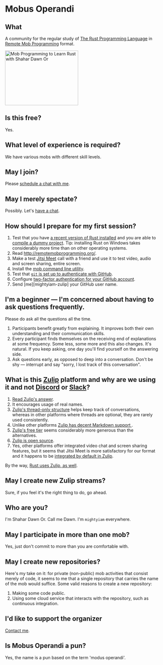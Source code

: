 # Mobus Operandi

## What

A community for the regular study of [The Rust Programming Language][rust] in [Remote Mob Programming] format.

<a
  href="http://www.youtube.com/watch?feature=player_embedded&v=nxNDo-7Fyfk"
  target="_blank">
  <img
    src="http://img.youtube.com/vi/nxNDo-7Fyfk/0.jpg"
    alt="Mob Programming to Learn Rust with Shahar Dawn Or" width="240" height="180"/>
</a>

## Is this free?

Yes.

## What level of experience is required?

We have various mobs with different skill levels.

## May I join?

Please [schedule a chat with me][schedule].

## May I merely spectate?

Possibly. Let's [have a chat][schedule].

## How should I prepare for my first session?

1. Test that you have [a recent version of Rust installed](https://www.rust-lang.org/tools/install) and you are able to [compile a dummy project](https://doc.rust-lang.org/book/ch01-02-hello-world.html). Tip: installing Rust on Windows takes considerably more time than on other operating systems.
1. Read http://remotemobprogramming.org/.
1. Make a test [Jitsi Meet](https://meet.jit.si/) call with a friend and use it to test video, audio and screen sharing, entire screen.
1. Install the [mob command line utility](https://mob.sh/).
1. Test that [`git` is set up to authenticate with GitHub](https://docs.github.com/en/get-started/quickstart/set-up-git).
1. Configure [two-factor authentication for your GitHub account](https://docs.github.com/en/authentication/securing-your-account-with-two-factor-authentication-2fa/about-two-factor-authentication).
1. Send [me][mightyiam-zulip] your GitHub user name.

## I'm a beginner — I'm concerned about having to ask questions frequently.

Please do ask all the questions all the time.

1. Participants benefit greatly from explaining.
   It improves both their own understanding and their communication skills.
1. Every participant finds themselves on the receiving end of explanations at some frequency.
   Some less, some more and this also changes. It's natural.
   If you keep asking, one day you'll find yourself on the answering side.
1. Ask questions early, as opposed to deep into a conversation.
   Don't be shy — interrupt and say "sorry, I lost track of this conversation".

## What is this [Zulip](https://zulip.com/) platform and why are we using it and not [Discord](https://discord.com/) or [Slack](https://slack.com/)?

1. [Read Zulip's answer](https://zulip.com/why-zulip/).
1. It encourages usage of real names.
1. [Zulip's thread-only structure](https://zulip.com/help/streams-and-topics) helps keep track of conversations, whereas in other platforms where threads are optional, they are rarely used consistently.
1. Unlike other platforms [Zulip has decent Markdown support ](https://zulip.com/help/format-your-message-using-markdown).
1. [Zulip's free tier](https://zulip.com/plans/) seems considerably more generous than the alternatives.
1. [Zulip is open source](https://github.com/zulip/zulip).
1. Yes, other platforms offer integrated video chat and screen sharing features, but it seems that Jitsi Meet is more satisfactory for our format and it happens to be [integrated by default in Zulip](https://zulip.com/help/start-a-call).

By the way, [Rust uses Zulip, as well](https://rust-lang.zulipchat.com/).

## May I create new Zulip streams?

Sure, if you feel it's the right thing to do, go ahead.

## Who are you?

I'm Shahar Dawn Or. Call me Dawn. I'm `mightyiam` everywhere.

## May I participate in more than one mob?

Yes, just don't commit to more than you are comfortable with.

## May I create new repositories?

Here's my take on it: for private (non-public) mob activities that consist merely of code,
it seems to me that a single repository that carries the name of the mob would suffice.
Some valid reasons to create a new repository:

1. Making some code public.
1. Using some cloud service that interacts with the repository, such as continuous integration.

## I'd like to support the organizer

[Contact me][contact-me].

## Is Mobus Operandi a pun?

Yes, the name is a pun based on the term 'modus operandi'.

[contact-me]: https://github.com/mightyiam/
[schedule]: https://calendly.com/mightyiam
[mobs]: https://docs.google.com/spreadsheets/d/179UXS_wNR9wPOZyRYb3WD6ZsF7ugdZbpi7uqxygQHD0/edit?usp=sharing
[rust]: https://www.rust-lang.org/
[Remote Mob Programming]: http://remotemobprogramming.org/
